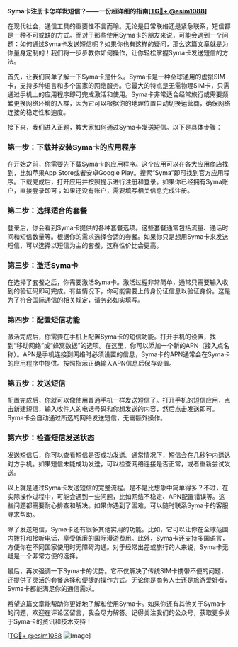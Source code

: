 **Syma卡注册卡怎样发短信？——一份超详细的指南[[TG💪+ @esim1088](https://t.me/s/esim1088)]**

在现代社会，通信工具的重要性不言而喻。无论是日常联络还是紧急联系，短信都是一种不可或缺的方式。而对于那些使用Syma卡的朋友来说，可能会遇到一个问题：如何通过Syma卡发送短信呢？如果你也有这样的疑问，那么这篇文章就是为你量身定制的！我们将一步步教你如何操作，让你轻松掌握Syma卡发送短信的方法。

首先，让我们简单了解一下Syma卡是什么。Syma卡是一种全球通用的虚拟SIM卡，支持多种语言和多个国家的网络服务。它最大的特点是无需物理SIM卡，只需通过手机上的应用程序即可完成激活和使用。Syma卡非常适合经常旅行或需要频繁更换网络环境的人群，因为它可以根据你的地理位置自动切换运营商，确保网络连接的稳定性和速度。

接下来，我们进入正题，教大家如何通过Syma卡发送短信。以下是具体步骤：

### **第一步：下载并安装Syma卡的应用程序**
在开始之前，你需要先下载Syma卡的应用程序。这个应用可以在各大应用商店找到，比如苹果App Store或者安卓Google Play。搜索“Syma”即可找到官方应用程序。下载完成后，打开应用并按照提示进行注册和登录。如果你已经拥有Syma账户，直接登录即可；如果还没有账户，需要填写相关信息完成注册。

### **第二步：选择适合的套餐**
登录后，你会看到Syma卡提供的各种套餐选项。这些套餐通常包括流量、通话时间和短信数量等。根据你的需求选择合适的套餐。如果你只是想用Syma卡来发送短信，可以选择以短信为主的套餐，这样性价比会更高。

### **第三步：激活Syma卡**
在选择了套餐之后，你需要激活Syma卡。激活过程非常简单，通常只需要输入收到的验证码即可完成。有些情况下，你可能需要上传身份证信息以验证身份。这是为了符合国际通信的相关规定，请务必如实填写。

### **第四步：配置短信功能**
激活完成后，你需要在手机上配置Syma卡的短信功能。打开手机的设置，找到“移动网络”或“蜂窝数据”的选项。在这里，你可以添加一个新的APN（接入点名称）。APN是手机连接到网络时必须设置的信息，Syma卡的APN通常会在Syma卡的应用程序中提供。按照指示正确输入APN信息后保存设置。

### **第五步：发送短信**
配置完成后，你就可以像使用普通手机一样发送短信了。打开手机的短信应用，点击新建短信，输入收件人的电话号码和你想发送的内容，然后点击发送即可。Syma卡会自动通过所选的网络发送短信，无需额外操作。

### **第六步：检查短信发送状态**
发送短信后，你可以查看短信是否成功发送。通常情况下，短信会在几秒钟内送达对方手机。如果短信未能成功发送，可以检查网络连接是否正常，或者重新尝试发送。

以上就是通过Syma卡发送短信的完整流程。是不是比想象中简单得多？不过，在实际操作过程中，可能会遇到一些问题，比如网络不稳定、APN配置错误等。这些问题都需要耐心排查和解决。如果你遇到了困难，可以随时联系Syma卡的客服寻求帮助。

除了发送短信，Syma卡还有很多其他实用的功能。比如，它可以让你在全球范围内拨打和接听电话，享受低廉的国际漫游费用。此外，Syma卡还支持多国语言，方便你在不同国家使用时无障碍沟通。对于经常出差或旅行的人来说，Syma卡无疑是一个非常方便的选择。

最后，再次强调一下Syma卡的优势。它不仅解决了传统SIM卡携带不便的问题，还提供了灵活的套餐选择和便捷的操作方式。无论你是商务人士还是旅游爱好者，Syma卡都能满足你的通信需求。

希望这篇文章能帮助你更好地了解和使用Syma卡。如果你还有其他关于Syma卡的问题，欢迎在评论区留言，我会尽力解答。记得关注我们的公众号，获取更多关于Syma卡的资讯和技术支持！

[[TG💪+ @esim1088](https://t.me/s/esim1088) ![Image](https://i.postimg.cc/4NQfJmqS/Snipaste-2025-05-13-00-14-12.png)]